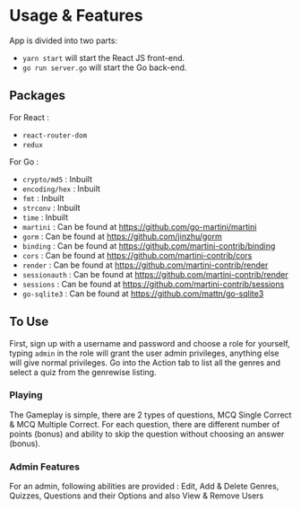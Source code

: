 # Usage & Features

App is divided into two parts:

* `yarn start` will start the React JS front-end.
* `go run server.go` will start the Go back-end.

## Packages
For React :
 * `react-router-dom`
 *  `redux`

For Go :
 * `crypto/md5` : Inbuilt
 * `encoding/hex` : Inbuilt
 * `fmt` : Inbuilt
 * `strconv` : Inbuilt
 * `time` : Inbuilt
 * `martini` : Can be found at https://github.com/go-martini/martini
 * `gorm` : Can be found at https://github.com/jinzhu/gorm
 * `binding` : Can be found at https://github.com/martini-contrib/binding
 * `cors` : Can be found at https://github.com/martini-contrib/cors
 * `render` : Can be found at https://github.com/martini-contrib/render
 * `sessionauth` : Can be found at https://github.com/martini-contrib/render
 * `sessions` : Can be found at https://github.com/martini-contrib/sessions
 * `go-sqlite3` : Can be found at https://github.com/mattn/go-sqlite3

## To Use
First, sign up with a username and password and choose a role for yourself, typing `admin` in the role will grant the user admin privileges, anything else will give normal privileges.
Go into the Action tab to list all the genres and select a quiz from the genrewise listing.

### Playing
The Gameplay is simple, there are 2 types of questions, MCQ Single Correct & MCQ Multiple Correct.
For each question, there are different number of points (bonus) and ability to skip the question without choosing an answer (bonus).

### Admin Features
For an admin, following abilities are provided : Edit, Add & Delete Genres, Quizzes, Questions and their Options and also View & Remove Users
